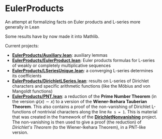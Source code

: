 # EulerProducts

An attempt at formalizing facts on Euler products and L-series more generally in Lean

Some results have by now made it into Mathlib.

Current projects:
* [__EulerProducts/Auxiliary.lean__](EulerProducts/Auxiliary.lean):
  auxiliary lemmas
* [__EulerProducts/EulerProduct.lean__](EulerProducts/EulerProduct.lean):
  Euler products formulas for L-series of weakly or completely multiplicative sequences
* [__EulerProducts/LSeriesUnique.lean__](EulerProducts/LSeriesUnique.lean):
  a converging L-series determines its coefficients
* [__EulerProducts/DirichletLSeries.lean__](EulerProducts/DirichletLSeries.lean):
  results on L-series of Dirichlet characters and specific arithmetic functions (like the Möbius and
  von Mangoldt functions)
* [__EulerProducts/PNT.lean__](EulerProducts/PNT.lean):
  a reduction of the __Prime Number Theorem__ (in the version $\psi(x) \sim x$) to a version of the
  __Wiener-Ikehara Tauberian Theorem__. This also contains a proof of the non-vanishing
  of Dirichlet L-functions of nontrivial characters along the line `Re s = 1`. This is material
  that was created in the framework of the [__DirichletNonvanishing__](https://github.com/CBirkbeck/DirichletNonvanishing) project. The non-vanishing is then used to give a proof (the reduction) of 
  *Dirichlet's Theorem* (to the Wiener-Ikehara Theorem), in a PNT-like version.
